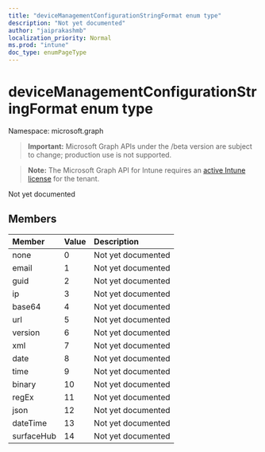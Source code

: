 ```yaml
---
title: "deviceManagementConfigurationStringFormat enum type"
description: "Not yet documented"
author: "jaiprakashmb"
localization_priority: Normal
ms.prod: "intune"
doc_type: enumPageType
---
```


# deviceManagementConfigurationStringFormat enum type

Namespace: microsoft.graph

> **Important:** Microsoft Graph APIs under the /beta version are subject to change; production use is not supported.

> **Note:** The Microsoft Graph API for Intune requires an [active Intune license](https://go.microsoft.com/fwlink/?linkid=839381) for the tenant.

Not yet documented

## Members
|Member|Value|Description|
|:---|:---|:---|
|none|0|Not yet documented|
|email|1|Not yet documented|
|guid|2|Not yet documented|
|ip|3|Not yet documented|
|base64|4|Not yet documented|
|url|5|Not yet documented|
|version|6|Not yet documented|
|xml|7|Not yet documented|
|date|8|Not yet documented|
|time|9|Not yet documented|
|binary|10|Not yet documented|
|regEx|11|Not yet documented|
|json|12|Not yet documented|
|dateTime|13|Not yet documented|
|surfaceHub|14|Not yet documented|
